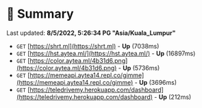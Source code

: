 # 📖 Summary
Last updated: **8/5/2022, 5:26:34 PG "Asia/Kuala_Lumpur"**

- `GET` [https://shrt.ml](https://shrt.ml) - **Up** (7038ms)
- `GET` [https://hst.aytea.ml/](https://hst.aytea.ml/) - **Up** (16897ms)
- `GET` [https://color.aytea.ml/4b31d6.png](https://color.aytea.ml/4b31d6.png) - **Up** (5736ms)
- `GET` [https://memeapi.aytea14.repl.co/gimme](https://memeapi.aytea14.repl.co/gimme) - **Up** (3696ms)
- `GET` [https://teledrivemy.herokuapp.com/dashboard](https://teledrivemy.herokuapp.com/dashboard) - **Up** (212ms)
